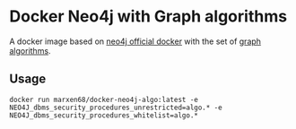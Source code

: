 Docker Neo4j with Graph algorithms
=====

A docker image based on [neo4j official docker](https://hub.docker.com/_/neo4j) with the set of [graph algorithms](https://neo4j.com/docs/graph-algorithms/current/).

## Usage

```
docker run marxen68/docker-neo4j-algo:latest -e NEO4J_dbms_security_procedures_unrestricted=algo.* -e NEO4J_dbms_security_procedures_whitelist=algo.*
```

